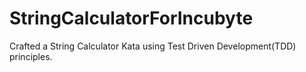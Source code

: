 # StringCalculatorForIncubyte
Crafted a String Calculator Kata using Test Driven Development(TDD) principles.